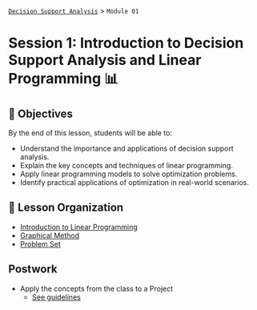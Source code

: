 [`Decision Support Analysis`](../README.md) > `Module 01`

# Session 1: Introduction to Decision Support Analysis and Linear Programming 📊

## :dart: Objectives

By the end of this lesson, students will be able to:

- Understand the importance and applications of decision support analysis.
- Explain the key concepts and techniques of linear programming.
- Apply linear programming models to solve optimization problems.
- Identify practical applications of optimization in real-world scenarios.

## 📂 Lesson Organization

- [Introduction to Linear Programming](Introduction_to_Linear_Programming.ipynb)
- [Graphical Method](Graphical_Method.ipynb)
- [Problem Set](problem_set.ipynb)

## Postwork

- Apply the concepts from the class to a Project
  - [See guidelines](Postwork1.md)
